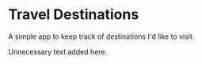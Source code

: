# Travel Destinations

A simple app to keep track of destinations I'd like to visit.

Unnecessary text added here. 